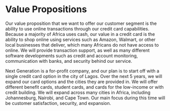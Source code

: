 # Value Propositions
Our value proposition that we want to offer our customer segment is the ability to use online transactions through our credit card capabilities. Because a majority of Africa uses cash, our value in a credit card is the ability to shop online using services such as Amazon, Walmart, or other local businesses that deliver, which many Africans do not have access to online. We will provide transaction support, as well as many different software developments such as credit and account monitoring, communication with banks, and security behind our service.

Next Generation is a for-profit company, and our plan is to start off with a single credit card option in the city of Lagos. Over the next 5 years, we will expand our card options and the cities they are provided in. We will offer different benefit cards, student cards, and cards for the low-income or with credit building. We will expand across many cities in Africa, including Johannesburg, Nairobi, and Cape Town. Our main focus during this time will be customer satisfaction, security, and expansion.
